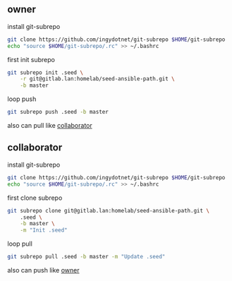 
## owner

install git-subrepo
```bash
git clone https://github.com/ingydotnet/git-subrepo $HOME/git-subrepo
echo "source $HOME/git-subrepo/.rc" >> ~/.bashrc
```

first init subrepo
```bash
git subrepo init .seed \
    -r git@gitlab.lan:homelab/seed-ansible-path.git \
    -b master
```

loop push
```bash
git subrepo push .seed -b master
```

also can pull like [collaborator](#collaborator)


## collaborator

install git-subrepo
```bash
git clone https://github.com/ingydotnet/git-subrepo $HOME/git-subrepo
echo "source $HOME/git-subrepo/.rc" >> ~/.bashrc
```

first clone subrepo
```bash
git subrepo clone git@gitlab.lan:homelab/seed-ansible-path.git \
    .seed \
    -b master \
    -m "Init .seed"
```

loop pull
```bash
git subrepo pull .seed -b master -m "Update .seed"
```

also can push like [owner](#owner)
